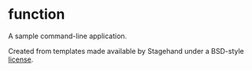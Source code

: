 # function

A sample command-line application.

Created from templates made available by Stagehand under a BSD-style
[license](https://github.com/dart-lang/stagehand/blob/master/LICENSE).
